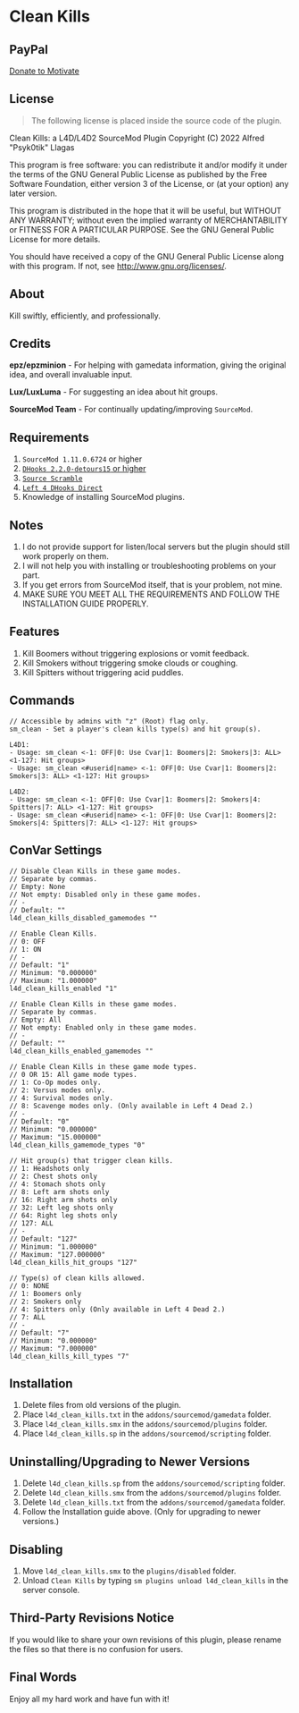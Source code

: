 # Clean Kills

## PayPal
[Donate to Motivate](https://paypal.me/Psyk0tikism?locale.x=en_US)

## License
> The following license is placed inside the source code of the plugin.

Clean Kills: a L4D/L4D2 SourceMod Plugin
Copyright (C) 2022  Alfred "Psyk0tik" Llagas

This program is free software: you can redistribute it and/or modify it under the terms of the GNU General Public License as published by the Free Software Foundation, either version 3 of the License, or (at your option) any later version.

This program is distributed in the hope that it will be useful, but WITHOUT ANY WARRANTY; without even the implied warranty of MERCHANTABILITY or FITNESS FOR A PARTICULAR PURPOSE.  See the GNU General Public License for more details.

You should have received a copy of the GNU General Public License along with this program.  If not, see <http://www.gnu.org/licenses/>.

## About
Kill swiftly, efficiently, and professionally.

## Credits
**epz/epzminion** - For helping with gamedata information, giving the original idea, and overall invaluable input.

**Lux/LuxLuma** - For suggesting an idea about hit groups.

**SourceMod Team** - For continually updating/improving `SourceMod`.

## Requirements
1. `SourceMod 1.11.0.6724` or higher
2. [`DHooks 2.2.0-detours15` or higher](https://forums.alliedmods.net/showpost.php?p=2588686&postcount=589)
3. [`Source Scramble`](https://github.com/nosoop/SMExt-SourceScramble)
4. [`Left 4 DHooks Direct`](https://forums.alliedmods.net/showthread.php?t=321696)
5. Knowledge of installing SourceMod plugins.

## Notes
1. I do not provide support for listen/local servers but the plugin should still work properly on them.
2. I will not help you with installing or troubleshooting problems on your part.
3. If you get errors from SourceMod itself, that is your problem, not mine.
4. MAKE SURE YOU MEET ALL THE REQUIREMENTS AND FOLLOW THE INSTALLATION GUIDE PROPERLY.

## Features
1. Kill Boomers without triggering explosions or vomit feedback.
2. Kill Smokers without triggering smoke clouds or coughing.
3. Kill Spitters without triggering acid puddles.

## Commands
```
// Accessible by admins with "z" (Root) flag only.
sm_clean - Set a player's clean kills type(s) and hit group(s).

L4D1:
- Usage: sm_clean <-1: OFF|0: Use Cvar|1: Boomers|2: Smokers|3: ALL> <1-127: Hit groups>
- Usage: sm_clean <#userid|name> <-1: OFF|0: Use Cvar|1: Boomers|2: Smokers|3: ALL> <1-127: Hit groups>

L4D2:
- Usage: sm_clean <-1: OFF|0: Use Cvar|1: Boomers|2: Smokers|4: Spitters|7: ALL> <1-127: Hit groups>
- Usage: sm_clean <#userid|name> <-1: OFF|0: Use Cvar|1: Boomers|2: Smokers|4: Spitters|7: ALL> <1-127: Hit groups>
```

## ConVar Settings
```
// Disable Clean Kills in these game modes.
// Separate by commas.
// Empty: None
// Not empty: Disabled only in these game modes.
// -
// Default: ""
l4d_clean_kills_disabled_gamemodes ""

// Enable Clean Kills.
// 0: OFF
// 1: ON
// -
// Default: "1"
// Minimum: "0.000000"
// Maximum: "1.000000"
l4d_clean_kills_enabled "1"

// Enable Clean Kills in these game modes.
// Separate by commas.
// Empty: All
// Not empty: Enabled only in these game modes.
// -
// Default: ""
l4d_clean_kills_enabled_gamemodes ""

// Enable Clean Kills in these game mode types.
// 0 OR 15: All game mode types.
// 1: Co-Op modes only.
// 2: Versus modes only.
// 4: Survival modes only.
// 8: Scavenge modes only. (Only available in Left 4 Dead 2.)
// -
// Default: "0"
// Minimum: "0.000000"
// Maximum: "15.000000"
l4d_clean_kills_gamemode_types "0"

// Hit group(s) that trigger clean kills.
// 1: Headshots only
// 2: Chest shots only
// 4: Stomach shots only
// 8: Left arm shots only
// 16: Right arm shots only
// 32: Left leg shots only
// 64: Right leg shots only
// 127: ALL
// -
// Default: "127"
// Minimum: "1.000000"
// Maximum: "127.000000"
l4d_clean_kills_hit_groups "127"

// Type(s) of clean kills allowed.
// 0: NONE
// 1: Boomers only
// 2: Smokers only
// 4: Spitters only (Only available in Left 4 Dead 2.)
// 7: ALL
// -
// Default: "7"
// Minimum: "0.000000"
// Maximum: "7.000000"
l4d_clean_kills_kill_types "7"
```

## Installation
1. Delete files from old versions of the plugin.
2. Place `l4d_clean_kills.txt` in the `addons/sourcemod/gamedata` folder.
3. Place `l4d_clean_kills.smx` in the `addons/sourcemod/plugins` folder.
4. Place `l4d_clean_kills.sp` in the `addons/sourcemod/scripting` folder.

## Uninstalling/Upgrading to Newer Versions
1. Delete `l4d_clean_kills.sp` from the `addons/sourcemod/scripting` folder.
2. Delete `l4d_clean_kills.smx` from the `addons/sourcemod/plugins` folder.
3. Delete `l4d_clean_kills.txt` from the `addons/sourcemod/gamedata` folder.
4. Follow the Installation guide above. (Only for upgrading to newer versions.)

## Disabling
1. Move `l4d_clean_kills.smx` to the `plugins/disabled` folder.
2. Unload `Clean Kills` by typing `sm plugins unload l4d_clean_kills` in the server console.

## Third-Party Revisions Notice
If you would like to share your own revisions of this plugin, please rename the files so that there is no confusion for users.

## Final Words
Enjoy all my hard work and have fun with it!